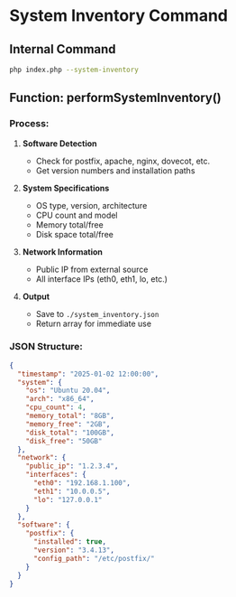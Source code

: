 # System Inventory Command

## Internal Command
```bash
php index.php --system-inventory
```

## Function: performSystemInventory()

### Process:
1. **Software Detection**
   - Check for postfix, apache, nginx, dovecot, etc.
   - Get version numbers and installation paths

2. **System Specifications**
   - OS type, version, architecture
   - CPU count and model
   - Memory total/free
   - Disk space total/free

3. **Network Information**
   - Public IP from external source
   - All interface IPs (eth0, eth1, lo, etc.)

4. **Output**
   - Save to `./system_inventory.json`
   - Return array for immediate use

### JSON Structure:
```json
{
  "timestamp": "2025-01-02 12:00:00",
  "system": {
    "os": "Ubuntu 20.04",
    "arch": "x86_64",
    "cpu_count": 4,
    "memory_total": "8GB",
    "memory_free": "2GB",
    "disk_total": "100GB",
    "disk_free": "50GB"
  },
  "network": {
    "public_ip": "1.2.3.4",
    "interfaces": {
      "eth0": "192.168.1.100",
      "eth1": "10.0.0.5",
      "lo": "127.0.0.1"
    }
  },
  "software": {
    "postfix": {
      "installed": true,
      "version": "3.4.13",
      "config_path": "/etc/postfix/"
    }
  }
}
```